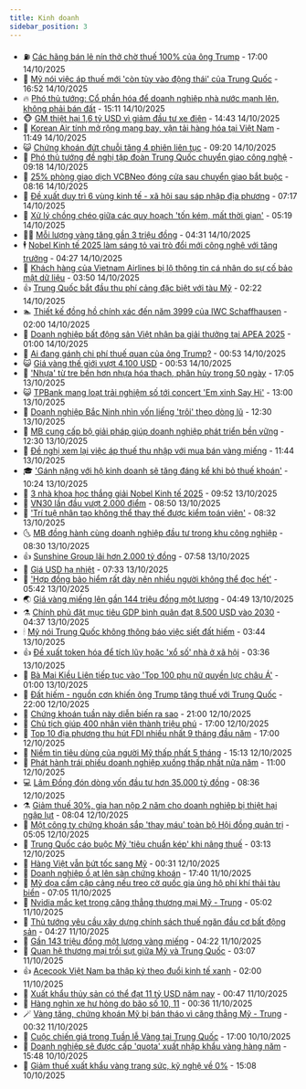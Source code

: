 ```yaml
---
title: Kinh doanh
sidebar_position: 3
---
```


<!-- vnexpress-kinh-doanh:START -->
- ⛽️ [Các hãng bán lẻ nín thở chờ thuế 100% của ông Trump](https://vnexpress.net/cac-hang-ban-le-nin-tho-cho-thue-100-cua-ong-trump-4951096.html) - 17:00 14/10/2025
- 🐲 [Mỹ nói việc áp thuế mới &#39;còn tùy vào động thái&#39; của Trung Quốc](https://vnexpress.net/my-noi-viec-ap-thue-moi-con-tuy-vao-dong-thai-cua-trung-quoc-4951431.html) - 16:52 14/10/2025
- 🔥 [Phó thủ tướng: Cổ phần hóa để doanh nghiệp nhà nước mạnh lên, không phải bán đất](https://vnexpress.net/pho-thu-tuong-co-phan-hoa-de-doanh-nghiep-nha-nuoc-manh-len-khong-phai-ban-dat-4951412.html) - 15:11 14/10/2025
- 🐵 [GM thiệt hại 1,6 tỷ USD vì giảm đầu tư xe điện](https://vnexpress.net/gm-thiet-hai-1-6-ty-usd-vi-giam-dau-tu-xe-dien-4951404.html) - 14:43 14/10/2025
- 🦅 [Korean Air tính mở rộng mạng bay, vận tải hàng hóa tại Việt Nam](https://vnexpress.net/korean-air-tinh-mo-rong-mang-bay-van-tai-hang-hoa-tai-viet-nam-4951270.html) - 11:49 14/10/2025
- 😺 [Chứng khoán đứt chuỗi tăng 4 phiên liên tục](https://vnexpress.net/chung-khoan-dut-chuoi-tang-4-phien-lien-tuc-4951284.html) - 09:20 14/10/2025
- 🤩 [Phó thủ tướng đề nghị tập đoàn Trung Quốc chuyển giao công nghệ](https://vnexpress.net/pho-thu-tuong-de-nghi-tap-doan-trung-quoc-chuyen-giao-cong-nghe-4951316.html) - 09:18 14/10/2025
- 🌮 [25% phòng giao dịch VCBNeo đóng cửa sau chuyển giao bắt buộc](https://vnexpress.net/25-phong-giao-dich-vcbneo-dong-cua-sau-chuyen-giao-bat-buoc-4951184.html) - 08:16 14/10/2025
- 🧰 [Đề xuất duy trì 6 vùng kinh tế - xã hội sau sáp nhập địa phương](https://vnexpress.net/de-xuat-duy-tri-6-vung-kinh-te-xa-hoi-sau-sap-nhap-dia-phuong-4951183.html) - 07:17 14/10/2025
- 🤔 [Xử lý chồng chéo giữa các quy hoạch &#39;tốn kém, mất thời gian&#39;](https://vnexpress.net/xu-ly-chong-cheo-giua-cac-quy-hoach-ton-kem-mat-thoi-gian-4951151.html) - 05:19 14/10/2025
- 🧑‍💻 [Mỗi lượng vàng tăng gần 3 triệu đồng](https://vnexpress.net/moi-luong-vang-tang-gan-3-trieu-dong-4951141.html) - 04:31 14/10/2025
- 🕴 [Nobel Kinh tế 2025 làm sáng tỏ vai trò đổi mới công nghệ với tăng trưởng](https://vnexpress.net/nobel-kinh-te-2025-lam-sang-to-vai-tro-doi-moi-cong-nghe-voi-tang-truong-4950932.html) - 04:27 14/10/2025
- 🦩 [Khách hàng của Vietnam Airlines bị lộ thông tin cá nhân do sự cố bảo mật dữ liệu](https://vnexpress.net/khach-hang-cua-vietnam-airlines-bi-lo-thong-tin-ca-nhan-do-su-co-bao-mat-du-lieu-4951086.html) - 03:50 14/10/2025
- 👍 [Trung Quốc bắt đầu thu phí cảng đặc biệt với tàu Mỹ](https://vnexpress.net/trung-quoc-bat-dau-thu-phi-cang-dac-biet-voi-tau-my-4950969.html) - 02:22 14/10/2025
- 🏊 [Thiết kế đồng hồ chính xác đến năm 3999 của IWC Schaffhausen](https://vnexpress.net/thiet-ke-dong-ho-chinh-xac-den-nam-3999-cua-iwc-schaffhausen-4947910.html) - 02:00 14/10/2025
- 🤡 [Doanh nghiệp bất động sản Việt nhận ba giải thưởng tại APEA 2025](https://vnexpress.net/doanh-nghiep-bat-dong-san-viet-nhan-ba-giai-thuong-tai-apea-2025-4950146.html) - 01:00 14/10/2025
- 👀 [Ai đang gánh chi phí thuế quan của ông Trump?](https://vnexpress.net/ai-dang-ganh-chi-phi-thue-quan-cua-ong-trump-4950793.html) - 00:53 14/10/2025
- 😺 [Giá vàng thế giới vượt 4.100 USD](https://vnexpress.net/gia-vang-the-gioi-vuot-4-100-usd-4950966.html) - 00:53 14/10/2025
- 🦣 [&#39;Nhựa&#39; từ tre bền hơn nhựa hóa thạch, phân hủy trong 50 ngày](https://vnexpress.net/nhua-tu-tre-ben-hon-nhua-hoa-thach-phan-huy-trong-50-ngay-4950662.html) - 17:05 13/10/2025
- 😺 [TPBank mang loạt trải nghiệm số tới concert &#39;Em xinh Say Hi&#39;](https://vnexpress.net/tpbank-mang-loat-trai-nghiem-so-toi-concert-em-xinh-say-hi-4950884.html) - 13:00 13/10/2025
- 💼 [Doanh nghiệp Bắc Ninh nhìn vốn liếng &#39;trôi&#39; theo dòng lũ](https://vnexpress.net/doanh-nghiep-bac-ninh-nhin-von-lieng-troi-theo-dong-lu-4950748.html) - 12:30 13/10/2025
- 🤗 [MB cung cấp bộ giải pháp giúp doanh nghiệp phát triển bền vững](https://vnexpress.net/mb-cung-cap-bo-giai-phap-giup-doanh-nghiep-phat-trien-ben-vung-4950886.html) - 12:30 13/10/2025
- 👀 [Đề nghị xem lại việc áp thuế thu nhập với mua bán vàng miếng](https://vnexpress.net/de-nghi-xem-lai-viec-ap-thue-thu-nhap-voi-mua-ban-vang-mieng-4950885.html) - 11:44 13/10/2025
- 🎓 [&#39;Gánh nặng với hộ kinh doanh sẽ tăng đáng kể khi bỏ thuế khoán&#39;](https://vnexpress.net/ganh-nang-voi-ho-kinh-doanh-se-tang-dang-ke-khi-bo-thue-khoan-4950861.html) - 10:24 13/10/2025
- 🗽 [3 nhà khoa học thắng giải Nobel Kinh tế 2025](https://vnexpress.net/3-nha-khoa-hoc-thang-giai-nobel-kinh-te-2025-4950666.html) - 09:52 13/10/2025
- 🚀 [VN30 lần đầu vượt 2.000 điểm](https://vnexpress.net/vn30-lan-dau-vuot-2-000-diem-4950798.html) - 08:50 13/10/2025
- 🤗 [&#39;Trí tuệ nhân tạo không thể thay thế được kiểm toán viên&#39;](https://vnexpress.net/tri-tue-nhan-tao-khong-the-thay-the-duoc-kiem-toan-vien-4950746.html) - 08:32 13/10/2025
- 🌜 [MB đồng hành cùng doanh nghiệp đầu tư trong khu công nghiệp](https://vnexpress.net/mb-dong-hanh-cung-doanh-nghiep-dau-tu-trong-khu-cong-nghiep-4950772.html) - 08:30 13/10/2025
- 👍 [Sunshine Group lãi hơn 2.000 tỷ đồng](https://vnexpress.net/sunshine-group-lai-hon-2-000-ty-dong-4950713.html) - 07:58 13/10/2025
- 🤖 [Giá USD hạ nhiệt](https://vnexpress.net/gia-usd-ha-nhiet-4950684.html) - 07:33 13/10/2025
- 🫣 [&#39;Hợp đồng bảo hiểm rất dày nên nhiều người không thể đọc hết&#39;](https://vnexpress.net/hop-dong-bao-hiem-rat-day-nen-nhieu-nguoi-khong-the-doc-het-4950644.html) - 05:42 13/10/2025
- 🌏 [Giá vàng miếng lên gần 144 triệu đồng một lượng](https://vnexpress.net/gia-vang-moi-nhat-hom-nay-13-10-4950657.html) - 04:49 13/10/2025
- ⚗️ [Chính phủ đặt mục tiêu GDP bình quân đạt 8.500 USD vào 2030](https://vnexpress.net/chinh-phu-dat-muc-tieu-gdp-binh-quan-dat-8-500-usd-vao-2030-4950589.html) - 04:37 13/10/2025
- 🕯 [Mỹ nói Trung Quốc không thông báo việc siết đất hiếm](https://vnexpress.net/my-noi-trung-quoc-khong-thong-bao-viec-siet-dat-hiem-4950603.html) - 03:44 13/10/2025
- 👍 [Đề xuất token hóa để tích lũy hoặc &#39;xổ số&#39; nhà ở xã hội](https://vnexpress.net/de-xuat-token-hoa-de-tich-luy-hoac-xo-so-nha-o-xa-hoi-4948154.html) - 03:36 13/10/2025
- 🤠 [Bà Mai Kiều Liên tiếp tục vào &#39;Top 100 phụ nữ quyền lực châu Á&#39;](https://vnexpress.net/ba-mai-kieu-lien-tiep-tuc-vao-top-100-phu-nu-quyen-luc-chau-a-4950458.html) - 01:00 13/10/2025
- 🌊 [Đất hiếm - nguồn cơn khiến ông Trump tăng thuế với Trung Quốc](https://vnexpress.net/dat-hiem-nguon-con-khien-ong-trump-tang-thue-voi-trung-quoc-4950285.html) - 22:00 12/10/2025
- 🌈 [Chứng khoán tuần này diễn biến ra sao](https://vnexpress.net/chuyen-gia-chung-khoan-tuan-nay-co-the-tang-tiep-4950439.html) - 21:00 12/10/2025
- 🥳 [Chủ tịch giúp 400 nhân viên thành triệu phú](https://vnexpress.net/chu-tich-giup-400-nhan-vien-thanh-trieu-phu-4950331.html) - 17:00 12/10/2025
- 🐻 [Top 10 địa phương thu hút FDI nhiều nhất 9 tháng đầu năm](https://vnexpress.net/top-10-dia-phuong-thu-hut-fdi-nhieu-nhat-9-thang-dau-nam-4949756.html) - 17:00 12/10/2025
- 💫 [Niềm tin tiêu dùng của người Mỹ thấp nhất 5 tháng](https://vnexpress.net/niem-tin-tieu-dung-cua-nguoi-my-thap-nhat-5-thang-4950386.html) - 15:13 12/10/2025
- 🤩 [Phát hành trái phiếu doanh nghiệp xuống thấp nhất nửa năm](https://vnexpress.net/phat-hanh-trai-phieu-doanh-nghiep-xuong-thap-nhat-nua-nam-4950371.html) - 11:00 12/10/2025
- 💻 [Lâm Đồng đón dòng vốn đầu tư hơn 35.000 tỷ đồng](https://vnexpress.net/lam-dong-don-dong-von-dau-tu-hon-35-000-ty-dong-4950332.html) - 08:36 12/10/2025
- ⚗️ [Giảm thuế 30%, gia hạn nộp 2 năm cho doanh nghiệp bị thiệt hại ngập lụt](https://vnexpress.net/giam-thue-30-gia-han-nop-2-nam-cho-doanh-nghiep-bi-thiet-hai-ngap-lut-4950372.html) - 08:04 12/10/2025
- 🌈 [Một công ty chứng khoán sắp &#39;thay máu&#39; toàn bộ Hội đồng quản trị](https://vnexpress.net/mot-cong-ty-chung-khoan-sap-thay-mau-toan-bo-hoi-dong-quan-tri-4950336.html) - 05:05 12/10/2025
- 🌝 [Trung Quốc cáo buộc Mỹ &#39;tiêu chuẩn kép&#39; khi nâng thuế](https://vnexpress.net/trung-quoc-cao-buoc-my-tieu-chuan-kep-khi-nang-thue-4950310.html) - 03:13 12/10/2025
- 🥸 [Hàng Việt vẫn bứt tốc sang Mỹ](https://vnexpress.net/hang-viet-van-but-toc-sang-my-4950178.html) - 00:31 12/10/2025
- 🦆 [Doanh nghiệp ồ ạt lên sàn chứng khoán](https://vnexpress.net/doanh-nghiep-o-at-len-san-chung-khoan-4950233.html) - 17:40 11/10/2025
- 🌋 [Mỹ dọa cấm cập cảng nếu treo cờ quốc gia ủng hộ phí khí thải tàu biển](https://vnexpress.net/my-doa-cam-cap-cang-neu-treo-co-quoc-gia-ung-ho-phi-khi-thai-tau-bien-4950108.html) - 07:05 11/10/2025
- 🦍 [Nvidia mắc kẹt trong căng thẳng thương mại Mỹ - Trung](https://vnexpress.net/nvidia-mac-ket-trong-cang-thang-thuong-mai-my-trung-4950034.html) - 05:02 11/10/2025
- 🤔 [Thủ tướng yêu cầu xây dựng chính sách thuế ngăn đầu cơ bất động sản](https://vnexpress.net/thu-tuong-yeu-cau-xay-dung-chinh-sach-thue-ngan-dau-co-bat-dong-san-4950104.html) - 04:27 11/10/2025
- 🧰 [Gần 143 triệu đồng một lượng vàng miếng](https://vnexpress.net/gia-vang-moi-nhat-hom-nay-11-10-4950089.html) - 04:22 11/10/2025
- 🌝 [Quan hệ thương mại trồi sụt giữa Mỹ và Trung Quốc](https://vnexpress.net/quan-he-thuong-mai-troi-sut-giua-my-va-trung-quoc-4950013.html) - 03:07 11/10/2025
- 👍 [Acecook Việt Nam ba thập kỷ theo đuổi kinh tế xanh](https://vnexpress.net/acecook-viet-nam-ba-thap-ky-theo-duoi-kinh-te-xanh-4949945.html) - 02:00 11/10/2025
- 🗽 [Xuất khẩu thủy sản có thể đạt 11 tỷ USD năm nay](https://vnexpress.net/xuat-khau-thuy-san-co-the-dat-11-ty-usd-nam-nay-4949863.html) - 00:47 11/10/2025
- 🐎 [Hàng nghìn xe hư hỏng do bão số 10, 11](https://vnexpress.net/hang-nghin-xe-hu-hong-do-bao-so-10-11-4950000.html) - 00:36 11/10/2025
- 🪄 [Vàng tăng, chứng khoán Mỹ bị bán tháo vì căng thẳng Mỹ - Trung](https://vnexpress.net/vang-tang-chung-khoan-my-bi-ban-thao-vi-cang-thang-my-trung-4949997.html) - 00:32 11/10/2025
- 🎊 [Cuộc chiến giá trong Tuần lễ Vàng tại Trung Quốc](https://vnexpress.net/cuoc-chien-gia-trong-tuan-le-vang-tai-trung-quoc-4949671.html) - 17:00 10/10/2025
- 🗽 [Doanh nghiệp sẽ được cấp &#39;quota&#39; xuất nhập khẩu vàng hàng năm](https://vnexpress.net/doanh-nghiep-se-duoc-cap-quota-xuat-nhap-khau-vang-hang-nam-4949956.html) - 15:48 10/10/2025
- 🦩 [Giảm thuế xuất khẩu vàng trang sức, kỹ nghệ về 0%](https://vnexpress.net/giam-thue-xuat-khau-vang-trang-suc-ky-nghe-ve-0-4949960.html) - 15:08 10/10/2025<!-- vnexpress-kinh-doanh:END -->
